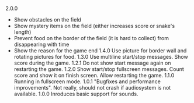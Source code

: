 2.0.0

- Show obstacles on the field
- Show mystery items on the field (either increases score or snake's length)
- Prevent food on the border of the field (it is hard to collect) from disappearing with time
- Show the reason for the game end
  1.4.0 Use picture for border wall and rotating pictures for food.
  1.3.0 Use multiline start/stop messages. Show score during the game.
  1.2.1 Do not show start message again on restarting the game.
  1.2.0 Show start/stop fullscreen messages. Count score and show it on finish screen. Allow restarting the game.
  1.1.0 Running in fullscreen mode.
  1.0.1 "Bugfixes and performance improvements". Not really, should not crash if audiosystem is not available.
  1.0.0 Inroduces basic support for sounds.
